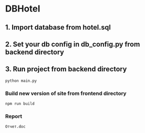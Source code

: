 # DBHotel

## 1. Import database from hotel.sql
## 2. Set your db config in db_config.py from backend directory
## 3. Run project from backend directory
```
python main.py
```

### Build new version of site from frontend directory
```
npm run build
```

### Report

```
Отчет.doc
```